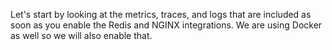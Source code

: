 <p></p><p>Let's start by looking at the metrics, traces, and logs that are included as soon as you enable the Redis and NGINX integrations. We are using Docker as well so we will also enable that.</p>